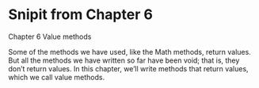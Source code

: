 # Snipit from Chapter 6

Chapter 6  Value methods

Some of the methods we have used, like the Math methods, return values. But all the methods we have written so far have been void; that is, they don’t return values. In this chapter, we’ll write methods that return values, which we call value methods.
